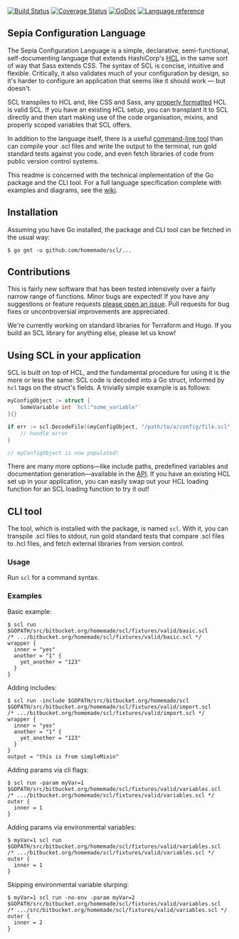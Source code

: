[![Build Status](https://travis-ci.org/homemade/scl.svg?branch=master)](https://travis-ci.org/homemade/scl) [![Coverage Status](https://coveralls.io/repos/github/homemade/scl/badge.svg?branch=master)](https://coveralls.io/github/homemade/scl?branch=master) [![GoDoc](https://godoc.org/github.com/homemade/scl?status.svg)](https://godoc.org/github.com/homemade/scl) [![Language reference](https://img.shields.io/badge/language-reference-736caf.svg)](https://github.com/homemade/scl/wiki)

## Sepia Configuration Language

The Sepia Configuration Language is a simple, declarative, semi-functional, self-documenting language that extends HashiCorp's [HCL](https://github.com/hashicorp/hcl) in the same sort of way that Sass extends CSS. The syntax of SCL is concise, intuitive and flexible. Critically, it also validates much of your configuration by design, so it's harder to configure an application that seems like it should work &mdash; but doesn't. 

SCL transpiles to HCL and, like CSS and Sass, any [properly formatted](https://github.com/fatih/hclfmt) HCL is valid SCL. If you have an existing HCL setup, you can transplant it to SCL directly and then start making use of the code organisation, mixins, and properly scoped variables that SCL offers.

In addition to the language itself, there is a useful [command-line tool](https://github.com/homemade/scl/tree/master/cmd/scl) than can compile your .scl files and write the output to the terminal, run gold standard tests against you code, and even fetch libraries of code from public version control systems. 

This readme is concerned with the technical implementation of the Go package and the CLI tool. For a full language specification complete with examples and diagrams, see the [wiki](https://github.com/homemade/scl/wiki). 

## Installation

Assuming you have Go installed, the package and CLI tool can be fetched in the usual way:

```
$ go get -u github.com/homemade/scl/...
```

## Contributions

This is fairly new software that has been tested intensively over a fairly narrow range of functions. Minor bugs are expected! If you have any suggestions or feature requests [please open an issue](https://github.com/homemade/scl/issues/new). Pull requests for bug fixes or uncontroversial improvements are appreciated. 

We're currently working on standard libraries for Terraform and Hugo. If you build an SCL library for anything else, please let us know!

## Using SCL in your application

SCL is built on top of HCL, and the fundamental procedure for using it is the more or less the same: SCL code is decoded into a Go struct, informed by `hcl` tags on the struct's fields. A trivially simple example is as follows:

``` go
myConfigObject := struct {
    SomeVariable int `hcl:"some_variable"`
}{}

if err := scl.DecodeFile(&myConfigObject, "/path/to/a/config/file.scl"); err != nil {
    // handle error
}

// myConfigObject is now populated!
```

There are many more options&mdash;like include paths, predefined variables and documentation generation&mdash;available in the [API](https://godoc.org/github.com/homemade/scl). If you have an existing HCL set up in your application, you can easily swap out your HCL loading function for an SCL loading function to try it out!

## CLI tool

The tool, which is installed with the package, is named `scl`. With it, you can transpile .scl files to stdout, run gold standard tests that compare .scl files to .hcl files, and fetch external libraries from version control.

### Usage

Run `scl` for a command syntax. 

### Examples

Basic example:
```
$ scl run $GOPATH/src/bitbucket.org/homemade/scl/fixtures/valid/basic.scl
/* .../bitbucket.org/homemade/scl/fixtures/valid/basic.scl */
wrapper {
  inner = "yes"
  another = "1" {
    yet_another = "123"
  }
}
```

Adding includes:
```
$ scl run -include $GOPATH/src/bitbucket.org/homemade/scl $GOPATH/src/bitbucket.org/homemade/scl/fixtures/valid/import.scl
/* .../bitbucket.org/homemade/scl/fixtures/valid/import.scl */
wrapper {
  inner = "yes"
  another = "1" {
    yet_another = "123"
  }
}
output = "this is from simpleMixin"
```

Adding params via cli flags:
```
$ scl run -param myVar=1 $GOPATH/src/bitbucket.org/homemade/scl/fixtures/valid/variables.scl
/* .../bitbucket.org/homemade/scl/fixtures/valid/variables.scl */
outer {
  inner = 1
}
```

Adding params via environmental variables:
```
$ myVar=1 scl run $GOPATH/src/bitbucket.org/homemade/scl/fixtures/valid/variables.scl
/* .../bitbucket.org/homemade/scl/fixtures/valid/variables.scl */
outer {
  inner = 1
}
```

Skipping environmental variable slurping:
```
$ myVar=1 scl run -no-env -param myVar=2 $GOPATH/src/bitbucket.org/homemade/scl/fixtures/valid/variables.scl
/* .../src/bitbucket.org/homemade/scl/fixtures/valid/variables.scl */
outer {
  inner = 2
}
```

